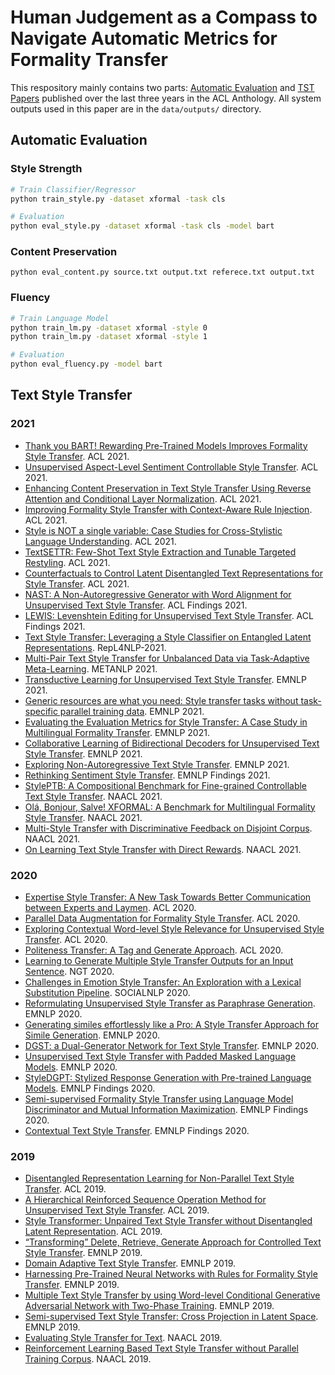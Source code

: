 # Human Judgement as a Compass to Navigate Automatic Metrics for Formality Transfer

This respository mainly contains two parts: [Automatic Evaluation](#start) and [TST Papers](#paper) published 
over the last three years in the ACL Anthology. All system outputs used in this paper are in the `data/outputs/` directory.

## <span id="start">Automatic Evaluation</span>
### Style Strength

```bash
# Train Classifier/Regressor
python train_style.py -dataset xformal -task cls

# Evaluation
python eval_style.py -dataset xformal -task cls -model bart
```

### Content Preservation
```
python eval_content.py source.txt output.txt referece.txt output.txt
```

### Fluency
```bash
# Train Language Model
python train_lm.py -dataset xformal -style 0
python train_lm.py -dataset xformal -style 1

# Evaluation
python eval_fluency.py -model bart 
```

## <span id="paper">Text Style Transfer</span>

### 2021
- [Thank you BART! Rewarding Pre-Trained Models Improves Formality Style Transfer](https://aclanthology.org/2021.acl-short.62/). ACL 2021.
- [Unsupervised Aspect-Level Sentiment Controllable Style Transfer](https://anthology.aclweb.org/2020.aacl-main.33/). ACL 2021.
- [Enhancing Content Preservation in Text Style Transfer Using Reverse Attention and Conditional Layer Normalization](https://aclanthology.org/2021.acl-long.8/). ACL 2021.
- [Improving Formality Style Transfer with Context-Aware Rule Injection](https://aclanthology.org/2021.acl-long.124/). ACL 2021.
- [Style is NOT a single variable: Case Studies for Cross-Stylistic Language Understanding](https://aclanthology.org/2021.acl-long.185/). ACL 2021.
- [TextSETTR: Few-Shot Text Style Extraction and Tunable Targeted Restyling](https://aclanthology.org/2021.acl-long.293/). ACL 2021.
- [Counterfactuals to Control Latent Disentangled Text Representations for Style Transfer](https://aclanthology.org/2021.acl-short.7/). ACL 2021.
- [NAST: A Non-Autoregressive Generator with Word Alignment for Unsupervised Text Style Transfer](https://aclanthology.org/2021.findings-acl.138/). ACL Findings 2021.
- [LEWIS: Levenshtein Editing for Unsupervised Text Style Transfer](https://aclanthology.org/2021.findings-acl.344/). ACL Findings 2021.
- [Text Style Transfer: Leveraging a Style Classifier on Entangled Latent Representations](https://aclanthology.org/2021.repl4nlp-1.9/). RepL4NLP-2021.
- [Multi-Pair Text Style Transfer for Unbalanced Data via Task-Adaptive Meta-Learning](https://aclanthology.org/2021.metanlp-1.4/). METANLP 2021.
- [Transductive Learning for Unsupervised Text Style Transfer](https://aclanthology.org/2021.emnlp-main.195/). EMNLP 2021.
- [Generic resources are what you need: Style transfer tasks without task-specific parallel training data](https://aclanthology.org/2021.emnlp-main.349/). EMNLP 2021.
- [Evaluating the Evaluation Metrics for Style Transfer: A Case Study in Multilingual Formality Transfer](https://aclanthology.org/2021.emnlp-main.100/). EMNLP 2021.
- [Collaborative Learning of Bidirectional Decoders for Unsupervised Text Style Transfer](https://aclanthology.org/2021.emnlp-main.729/). EMNLP 2021.
- [Exploring Non-Autoregressive Text Style Transfer](https://aclanthology.org/2021.emnlp-main.730/). EMNLP 2021.
- [Rethinking Sentiment Style Transfer](https://aclanthology.org/2021.findings-emnlp.135/). EMNLP Findings 2021.
- [StylePTB: A Compositional Benchmark for Fine-grained Controllable Text Style Transfer](https://aclanthology.org/2021.naacl-main.171/). NAACL 2021.
- [Olá, Bonjour, Salve! XFORMAL: A Benchmark for Multilingual Formality Style Transfer](https://aclanthology.org/2021.naacl-main.256/). NAACL 2021.
- [Multi-Style Transfer with Discriminative Feedback on Disjoint Corpus](https://aclanthology.org/2021.naacl-main.275/). NAACL 2021.
- [On Learning Text Style Transfer with Direct Rewards](https://aclanthology.org/2021.naacl-main.337/). NAACL 2021.

### 2020
- [Expertise Style Transfer: A New Task Towards Better Communication between Experts and Laymen](https://aclanthology.org/2020.acl-main.100/). ACL 2020.
- [Parallel Data Augmentation for Formality Style Transfer](https://aclanthology.org/2020.acl-main.294/). ACL 2020.
- [Exploring Contextual Word-level Style Relevance for Unsupervised Style Transfer](https://aclanthology.org/2020.acl-main.639/). ACL 2020.
- [Politeness Transfer: A Tag and Generate Approach](https://aclanthology.org/2020.acl-main.169/). ACL 2020.
- [Learning to Generate Multiple Style Transfer Outputs for an Input Sentence](https://aclanthology.org/2020.ngt-1.2/). NGT 2020.
- [Challenges in Emotion Style Transfer: An Exploration with a Lexical Substitution Pipeline](https://aclanthology.org/2020.socialnlp-1.6/). SOCIALNLP 2020.
- [Reformulating Unsupervised Style Transfer as Paraphrase Generation](https://aclanthology.org/2020.emnlp-main.55/). EMNLP 2020.
- [Generating similes effortlessly like a Pro: A Style Transfer Approach for Simile Generation](https://aclanthology.org/2020.emnlp-main.524/). EMNLP 2020.
- [DGST: a Dual-Generator Network for Text Style Transfer](https://aclanthology.org/2020.emnlp-main.578/). EMNLP 2020.
- [Unsupervised Text Style Transfer with Padded Masked Language Models](https://aclanthology.org/2020.emnlp-main.699/). EMNLP 2020.
- [StyleDGPT: Stylized Response Generation with Pre-trained Language Models](https://aclanthology.org/2020.findings-emnlp.140/). EMNLP Findings 2020.
- [Semi-supervised Formality Style Transfer using Language Model Discriminator and Mutual Information Maximization](https://aclanthology.org/2020.findings-emnlp.212/). EMNLP Findings 2020.
- [Contextual Text Style Transfer](https://aclanthology.org/2020.findings-emnlp.263/). EMNLP Findings 2020.

### 2019
- [Disentangled Representation Learning for Non-Parallel Text Style Transfer](https://aclanthology.org/P19-1041/). ACL 2019.
- [A Hierarchical Reinforced Sequence Operation Method for Unsupervised Text Style Transfer](https://aclanthology.org/P19-1482/). ACL 2019.
- [Style Transformer: Unpaired Text Style Transfer without Disentangled Latent Representation](https://aclanthology.org/P19-1601/). ACL 2019.
- [“Transforming” Delete, Retrieve, Generate Approach for Controlled Text Style Transfer](https://aclanthology.org/D19-1322/). EMNLP 2019.
- [Domain Adaptive Text Style Transfer](https://aclanthology.org/D19-1325/). EMNLP 2019.
- [Harnessing Pre-Trained Neural Networks with Rules for Formality Style Transfer](https://aclanthology.org/D19-1365/). EMNLP 2019.
- [Multiple Text Style Transfer by using Word-level Conditional Generative Adversarial Network with Two-Phase Training](https://aclanthology.org/D19-1366/). EMNLP 2019.
- [Semi-supervised Text Style Transfer: Cross Projection in Latent Space](https://aclanthology.org/D19-1499/). EMNLP 2019.
- [Evaluating Style Transfer for Text](https://aclanthology.org/N19-1049/). NAACL 2019.
- [Reinforcement Learning Based Text Style Transfer without Parallel Training Corpus](https://aclanthology.org/N19-1320/). NAACL 2019.
